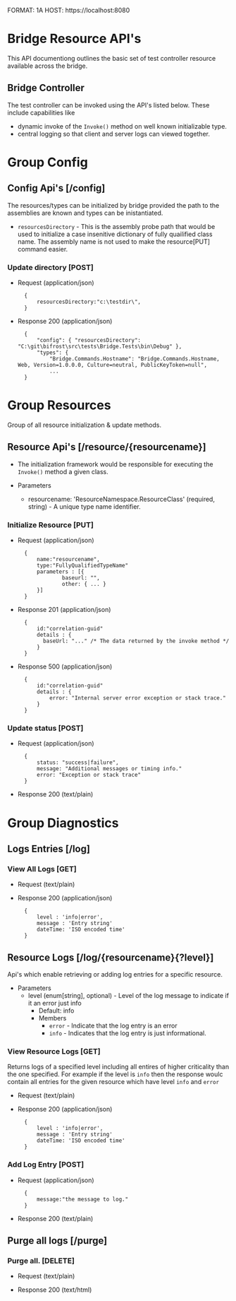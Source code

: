 FORMAT: 1A
HOST: https://localhost:8080

# Bridge Resource API's
This API documentiong outlines the basic set of test controller resource available across the bridge.

## Bridge Controller
The test controller can be invoked using the API's listed below. These include capabilities like  
+ dynamic invoke of  the ```Invoke()``` method on well known initializable type.
+ central logging so that client and server logs can viewed together.  

# Group Config

## Config Api's [/config]

The resources/types can be initialized by bridge provided the path to the assemblies are known and types can be inistantiated. 
* `resourcesDirectory` - This is the assembly probe path that would be used to initialize a case insenitive dictionary of fully quailified class name. The assembly name is not used to make the resource[PUT] command easier.   

### Update directory [POST]

+ Request (application/json)

		{
			resourcesDirectory:"c:\testdir\",
		}

+ Response 200 (application/json)

		{
			"config": {	"resourcesDirectory": "C:\git\bifrost\src\tests\Bridge.Tests\bin\Debug" },
			"types": {	
				"Bridge.Commands.Hostname": "Bridge.Commands.Hostname, Web, Version=1.0.0.0, Culture=neutral, PublicKeyToken=null",
				...
		}

# Group Resources
Group of all resource initialization & update methods.

## Resource Api's [/resource/{resourcename}]

+ The initialization framework would be responsible for executing the ```Invoke()``` method a given class. 

+ Parameters
    + resourcename: 'ResourceNamespace.ResourceClass' (required, string) - A unique type name identifier. 

### Initialize Resource [PUT]

+ Request (application/json)

		{
			name:"resourcename",
			type:"FullyQualifiedTypeName"
			parameters : [{
					baseurl: "",
					other: { ... }
			}]
		}

+ Response 201 (application/json)
	
		{
			id:"correlation-guid"
			details : {
			  baseUrl: "..." /* The data returned by the invoke method */
			}
		}

+ Response 500 (application/json)
	
		{
			id:"correlation-guid"
			details : { 
				error: "Internal server error exception or stack trace."
			}
		}

### Update status [POST]

+ Request (application/json)

		{
			status: "success|failure",
			message: "Additional messages or timing info."
			error: "Exception or stack trace"
		}

+ Response 200 (text/plain)

# Group Diagnostics

## Logs Entries [/log]

### View All Logs [GET]

+ Request (text/plain)

+ Response 200 (application/json)

		{
			level : 'info|error',
			message : 'Entry string'
			dateTime: 'ISO encoded time'
		}

## Resource Logs [/log/{resourcename}{?level}]

Api's which enable retrieving or adding log entries for a specific resource.

+ Parameters
    + level (enum[string], optional) - Level of the log message to indicate if it an error just info
    	+ Default: info
        + Members
            + `error` - Indicate that the log entry is an error
            + `info`  - Indicates that the log entry is just informational.

### View Resource Logs [GET]

Returns logs of a specified level including all entires of higher criticality than the one specified. For example if the level is ```info``` then the response woulc contain all entries for the given resource which have level ```info``` and ```error```

+ Request (text/plain)

+ Response 200 (application/json)

		{
			level : 'info|error',
			message : 'Entry string'
			dateTime: 'ISO encoded time'
		}

### Add Log Entry [POST]

+ Request (application/json)
   
		{ 
			message:"the message to log."
		}

+ Response 200 (text/plain)

## Purge all logs [/purge]

### Purge all. [DELETE]

+ Request (text/plain)

+ Response 200 (text/html)
